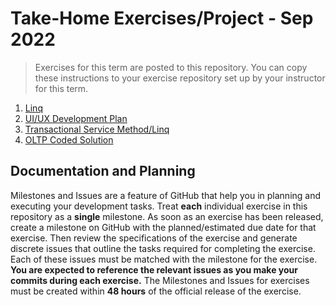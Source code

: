 # Take-Home Exercises/Project - Sep 2022

> Exercises for this term are posted to this repository. You can copy these instructions to your exercise repository set up by your instructor for this term.

1. [Linq](./Linq/ReadMe.md)
1. [UI/UX Development Plan](./UX_Planning/README.md)
1. [Transactional Service Method/Linq](./TRX_Implementation/ReadMe.md)
1. [OLTP Coded Solution ](./OLTP_Integrated/README.md)

## Documentation and Planning

Milestones and Issues are a feature of GitHub that help you in planning and executing your development tasks. Treat **each** individual exercise in this repository as a **single** milestone. As soon as an exercise has been released, create a milestone on GitHub with the planned/estimated due date for that exercise. Then review the specifications of the exercise and generate discrete issues that outline the tasks required for completing the exercise. Each of these issues must be matched with the milestone for the exercise. **You are expected to reference the relevant issues as you make your commits during each exercise.**
The Milestones and Issues for exercises must be created within **48 hours** of the official release of the exercise.

